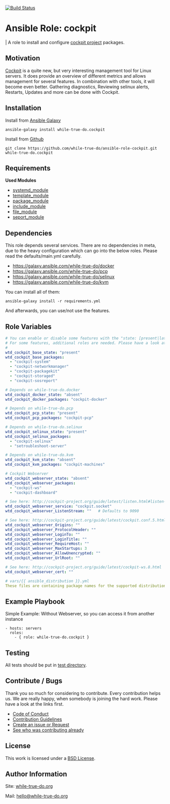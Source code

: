 [![Build Status](https://travis-ci.org/while-true-do/ansible-role-cockpit.svg?branch=master)](https://travis-ci.org/while-true-do/ansible-role-cockpit)

# Ansible Role: cockpit
| A role to install and configure [cockpit project](http://cockpit-project.org) packages.

## Motivation

[Cockpit](http://cockpit-project.org) is a quite new, but very interesting management tool for Linux servers. It does provide an overview of different metrics and allows management for several features. In combination with other tools, it will become even better. Gathering diagnostics, Reviewing selinux alerts, Restarts, Updates and more can be done with Cockpit.

## Installation

Install from [Ansible Galaxy](https://galaxy.ansible.com/while-true-do/cockpit)

```
ansible-galaxy install while-true-do.cockpit
```

Install from [Github](https://github.com/while-true-do/ansible-role-cockpit)

```
git clone https://github.com/while-true-do/ansible-role-cockpit.git while-true-do.cockpit
```

## Requirements

**Used Modules**

-   [systemd_module](http://docs.ansible.com/ansible/latest/systemd_module.html)
-   [template_module](http://docs.ansible.com/ansible/latest/template_module.html)
-   [package_module](http://docs.ansible.com/ansible/latest/package_module.html)
-   [include_module](http://docs.ansible.com/ansible/latest/include_module.html)
-   [file_module](http://docs.ansible.com/ansible/latest/file_module.html)
-   [seport_module](http://docs.ansible.com/ansible/latest/seport_module.html)

## Dependencies

This role depends several services. There are no dependencies in meta, due to the heavy configuration which can go into the below roles.
Please read the defaults/main.yml carefully.

-   <https://galaxy.ansible.com/while-true-do/docker>
-   <https://galaxy.ansible.com/while-true-do/pcp>
-   <https://galaxy.ansible.com/while-true-do/selinux>
-   <https://galaxy.ansible.com/while-true-do/kvm>

You can install all of them:

```
ansible-galaxy install -r requirements.yml
```

And afterwards, you can use/not use the features.

## Role Variables

```yaml
# You can enable or disable some features with the "state: [present|latest|absent]":
# For some features, additional roles are needed. Please have a look at the dependencies.
# 
wtd_cockpit_base_state: "present"
wtd_cockpit_base_packages:
  - "cockpit-system"
  - "cockpit-networkmanager"
  - "cockpit-packagekit"
  - "cockpit-storaged"
  - "cockpit-sosreport"

# Depends on while-true-do.docker
wtd_cockpit_docker_state: "absent"
wtd_cockpit_docker_packages: "cockpit-docker"

# Depends on while-true-do.pcp
wtd_cockpit_pcp_state: "present"
wtd_cockpit_pcp_packages: "cockpit-pcp"

# Depends on while-true-do.selinux
wtd_cockpit_selinux_state: "present"
wtd_cockpit_selinux_packages:
  - "cockpit-selinux"
  - "setroubleshoot-server"

# Depends on while-true-do.kvm
wtd_cockpit_kvm_state: "absent"
wtd_cockpit_kvm_packages: "cockpit-machines"

# Cockpit Webserver
wtd_cockpit_webserver_state: "absent"
wtd_cockpit_webserver_packages:
  - "cockpit-ws"
  - "cockpit-dashboard"

# See here: http://cockpit-project.org/guide/latest/listen.html#listen-systemd
wtd_cockpit_webserver_service: "cockpit.socket"
wtd_cockpit_webserver_ListenStream: ""   # Defaults to 9090

# See here: http://cockpit-project.org/guide/latest/cockpit.conf.5.html
wtd_cockpit_webserver_Origins: ""
wtd_cockpit_webserver_ProtocolHeader: ""
wtd_cockpit_webserver_LoginTo: ""
wtd_cockpit_webserver_LoginTitle: ""
wtd_cockpit_webserver_RequireHost: ""
wtd_cockpit_webserver_MaxStartups: 3
wtd_cockpit_webserver_AllowUnencrypted: ""
wtd_cockpit_webserver_UrlRoot: ""

# See here: http://cockpit-project.org/guide/latest/cockpit-ws.8.html
wtd_cockpit_webserver_cert: ""
```

```yaml
# vars/{{ ansible_distribution }}.yml
These files are containing package names for the supported distributions.
```

## Example Playbook

Simple Example: Without Webserver, so you can access it from another instance

```
- hosts: servers
  roles:
    - { role: while-true-do.cockpit }
```

## Testing

All tests should be put in [test directory](./tests/).

## Contribute / Bugs

Thank you so much for considering to contribute. Every contribution helps us.
We are really happy, when somebody is joining the hard work. Please have a look
at the links first.

-   [Code of Conduct](./docs/CODE_OF_CONDUCT.md)
-   [Contribution Guidelines](./docs/CONTRIBUTING.md)
-   [Create an issue or Request](https://github.com/while-true-do/ansible-role-cockpit/issues)
-   [See who was contributing already](https://github.com/while-true-do/ansible-role-cockpit/graphs/contributors)

## License

This work is licensed under a [BSD License](https://opensource.org/licenses/BSD-3-Clause).

## Author Information

Site: [while-true-do.org](https://while-true-do.org)

Mail: [hello@while-true-do.org](mailto:hello@while-true-do.org)
